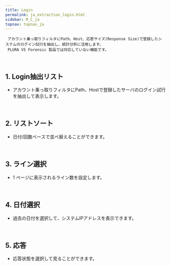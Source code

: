 ```yaml
---
title: Login
permalink: ja_extraction_login.html
sidebar: M_C_ja
topnav: topnav_ja
---
```


     アカウント乗っ取りフィルタにPath、Host、応答サイズ(Response Size)で登録したシステムのログイン試行を抽出し、統計分析に活用します。
     PLURA V5 Forensic 製品では対応していない機能です。

<br />

## 1. Login抽出リスト
- アカウント乗っ取りフィルタにPath、Hostで登録したサーバのログイン試行を抽出して表示します。

<br />

## 2. リストソート
- 日付/回数ベースで並べ替えることができます。
<!-- [![image](/docs/images/Manual/common/extraction/login/1.png){: width="800" }](/docs/images/Manual/common/extraction/login/1.png){: target="_blank"}--> 

<br />

## 3. ライン選択
- 1 ページに表示されるライン数を設定します。
<!-- [![image](/docs/images/Manual/common/extraction/login/2.png){: width="800" }](/docs/images/Manual/common/extraction/login/2.png){: target="_blank"}--> 

<br />

## 4. 日付選択
- 過去の日付を選択して、システムIPアドレスを表示できます。
<!-- [![image](/docs/images/Manual/common/extraction/login/3.png){: width="800" }](/docs/images/Manual/common/extraction/login/3.png){: target="_blank"}--> 

<br />

## 5. 応答
- 応答状態を選択して見ることができます。
<!-- [![image](/docs/images/Manual/common/extraction/login/4.png){: width="800" }](/docs/images/Manual/common/extraction/login/4.png){: target="_blank"}--> 

 
